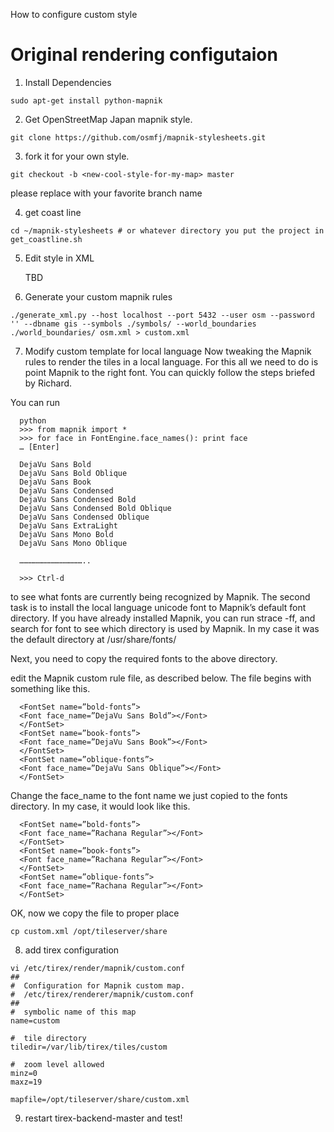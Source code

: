 How to configure custom style

# Original rendering configutaion
  
1. Install Dependencies

  ```
  sudo apt-get install python-mapnik
  ```
  
2. Get OpenStreetMap Japan mapnik style.

  ```
  git clone https://github.com/osmfj/mapnik-stylesheets.git
  ```
  
3. fork it for your own style.

  ```
  git checkout -b <new-cool-style-for-my-map> master
  ```

   please replace <new-cool-style-for-my-map> with your favorite branch name
   
4. get coast line

  ```
  cd ~/mapnik-stylesheets # or whatever directory you put the project in
  get_coastline.sh
  ```
  
5. Edit style in XML

   TBD
   
6. Generate your custom mapnik rules

  ```
  ./generate_xml.py --host localhost --port 5432 --user osm --password '' --dbname gis --symbols ./symbols/ --world_boundaries ./world_boundaries/ osm.xml > custom.xml
  ```
  
7. Modify custom template for local language
  Now tweaking the Mapnik rules to render the tiles in a local language. For this all we need to do is point Mapnik to the right font. You can quickly follow the steps briefed by Richard.

  You can run
  
  ```
    python
    >>> from mapnik import *
    >>> for face in FontEngine.face_names(): print face
    … [Enter]

    DejaVu Sans Bold
    DejaVu Sans Bold Oblique
    DejaVu Sans Book
    DejaVu Sans Condensed
    DejaVu Sans Condensed Bold
    DejaVu Sans Condensed Bold Oblique
    DejaVu Sans Condensed Oblique
    DejaVu Sans ExtraLight
    DejaVu Sans Mono Bold
    DejaVu Sans Mono Oblique

    ……………………………………..

    >>> Ctrl-d
  ```
  
  to see what fonts are currently being recognized by Mapnik. The second task is to install the local language unicode font to Mapnik’s default font directory. If you have already installed Mapnik, you can run strace -ff, and search for font to see which directory is used by Mapnik. In my case it was the default directory at /usr/share/fonts/
  
  Next, you need to copy the required fonts to the above directory.

  edit the Mapnik custom rule file, as described below.  The file begins with something like this.

  ```
    <FontSet name=”bold-fonts”>
    <Font face_name=”DejaVu Sans Bold”></Font>
    </FontSet>
    <FontSet name=”book-fonts”>
    <Font face_name=”DejaVu Sans Book”></Font>
    </FontSet>
    <FontSet name=”oblique-fonts”>
    <Font face_name=”DejaVu Sans Oblique”></Font>
    </FontSet>
  ```
  
  Change the face_name to the font name we just copied to the fonts directory.  In my case, it would look like this.
  ```
    <FontSet name=”bold-fonts”>
    <Font face_name=”Rachana Regular”></Font>
    </FontSet>
    <FontSet name=”book-fonts”>
    <Font face_name=”Rachana Regular”></Font>
    </FontSet>
    <FontSet name=”oblique-fonts”>
    <Font face_name=”Rachana Regular”></Font>
    </FontSet>
  ```
  OK, now we copy the file to proper place
  ```
  cp custom.xml /opt/tileserver/share
  ```

8. add tirex configuration

  ```
  vi /etc/tirex/render/mapnik/custom.conf
  ##
  #  Configuration for Mapnik custom map.
  #  /etc/tirex/renderer/mapnik/custom.conf
  ##
  #  symbolic name of this map
  name=custom
  
  #  tile directory
  tiledir=/var/lib/tirex/tiles/custom

  #  zoom level allowed
  minz=0
  maxz=19
  
  mapfile=/opt/tileserver/share/custom.xml
  ```

9. restart tirex-backend-master and test!


